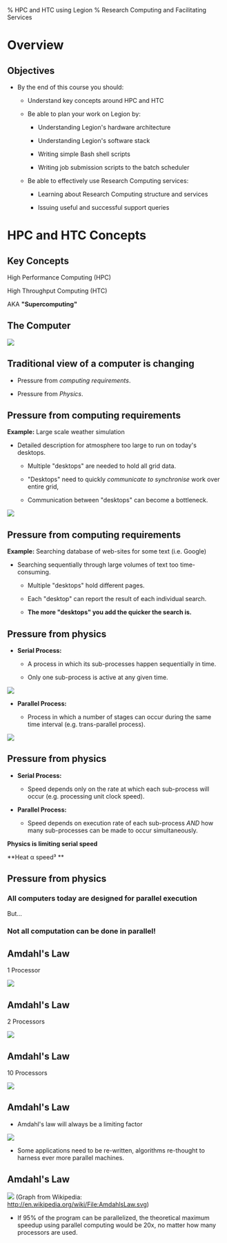 ﻿% HPC and HTC using Legion
% Research Computing and Facilitating Services

Overview
========

Objectives
----------

* By the end of this course you should:

    * Understand key concepts around HPC and HTC

    * Be able to plan your work on Legion by:

        + Understanding Legion's hardware architecture

        + Understanding Legion's software stack

        + Writing simple Bash shell scripts

        + Writing job submission scripts to the batch scheduler

    * Be able to effectively use Research Computing services:

        + Learning about Research Computing structure and services

        + Issuing useful and successful support queries


HPC and HTC Concepts
====================

Key Concepts
------------

High Performance Computing (HPC)

High Throughput Computing (HTC)

AKA **"Supercomputing"**


The Computer
------------

![](assets/thecomputer.png)

Traditional view of a computer is changing
------------------------------------------

* Pressure from *computing requirements*.

* Pressure from *Physics*.

Pressure from computing requirements
------------------------------------

**Example:** Large scale weather simulation

* Detailed description for atmosphere too large to run on today's desktops.

    * Multiple "desktops" are needed to hold all grid data.

    * "Desktops" need to quickly *communicate to synchronise* work over entire grid,

    * Communication between "desktops" can become a bottleneck.

![](assets/worldmap.png)

Pressure from computing requirements
------------------------------------

**Example:** Searching database of web-sites for some text (i.e. Google)

* Searching sequentially through large volumes of text too time-consuming.

    * Multiple "desktops" hold different pages.

    * Each "desktop" can report the result of each individual search.

    * **The more "desktops" you add the quicker the search is.**

Pressure from physics
---------------------

* **Serial Process:**

    * A process in which its sub-processes happen sequentially in time.

    * Only one sub-process is active at any given time.

![](assets/serial.png)

* **Parallel Process:**

    * Process in which a number of stages can occur during the same time interval (e.g. trans-parallel process).

![](assets/parallel.png)


Pressure from physics
---------------------

* **Serial Process:**

    * Speed depends only on the rate at which each sub-process will occur (e.g. processing unit clock speed).

* **Parallel Process:**

    * Speed depends on execution rate of each sub-process *AND* how many sub-processes can be made to occur simultaneously.


**Physics is limiting serial speed**

**Heat α speed³ **



Pressure from physics
---------------------
### All computers today are designed for parallel execution

But...

### Not all computation can be done in parallel!

Amdahl's Law
------------

1 Processor

![](assets/amdahl1.png)

Amdahl's Law
------------

2 Processors

![](assets/amdahl2.png)

Amdahl's Law
------------

10 Processors

![](assets/amdahl10.png)

Amdahl's Law
------------

* Amdahl's law will always be a limiting factor

![](assets/amdahl.png)

* Some applications need to be re-written, algorithms re-thought to harness ever more parallel machines.

Amdahl's Law
------------

![](assets/amdahlscale.png)
(Graph from Wikipedia: http://en.wikipedia.org/wiki/File:AmdahlsLaw.svg)

* If 95% of the program can be parallelized, the theoretical maximum speedup using parallel computing would be 20x, no matter how many processors are used.

